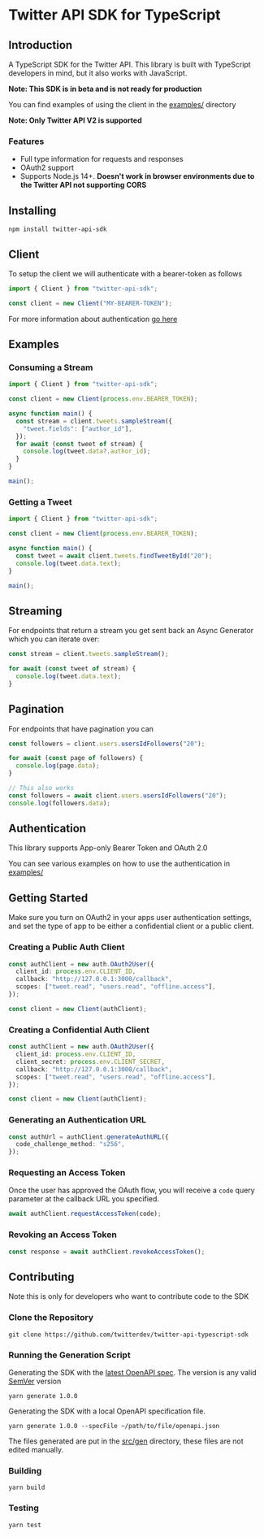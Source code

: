 # Twitter API SDK for TypeScript

## Introduction

A TypeScript SDK for the Twitter API. This library is built with TypeScript developers in mind, but it also works with JavaScript.

**Note: This SDK is in beta and is not ready for production**

You can find examples of using the client in the [examples/](examples/) directory

**Note: Only Twitter API V2 is supported**

### Features

- Full type information for requests and responses
- OAuth2 support
- Supports Node.js 14+. **Doesn't work in browser environments due to the Twitter API not supporting CORS**

## Installing

```
npm install twitter-api-sdk
```

## Client

To setup the client we will authenticate with a bearer-token as follows

```typescript
import { Client } from "twitter-api-sdk";

const client = new Client("MY-BEARER-TOKEN");
```

For more information about authentication [go here](#authentication)

## Examples

### Consuming a Stream

```typescript
import { Client } from "twitter-api-sdk";

const client = new Client(process.env.BEARER_TOKEN);

async function main() {
  const stream = client.tweets.sampleStream({
    "tweet.fields": ["author_id"],
  });
  for await (const tweet of stream) {
    console.log(tweet.data?.author_id);
  }
}

main();
```

### Getting a Tweet

```typescript
import { Client } from "twitter-api-sdk";

const client = new Client(process.env.BEARER_TOKEN);

async function main() {
  const tweet = await client.tweets.findTweetById("20");
  console.log(tweet.data.text);
}

main();
```

## Streaming

For endpoints that return a stream you get sent back an Async Generator which you can iterate over:

```typescript
const stream = client.tweets.sampleStream();

for await (const tweet of stream) {
  console.log(tweet.data.text);
}
```

## Pagination

For endpoints that have pagination you can

```typescript
const followers = client.users.usersIdFollowers("20");

for await (const page of followers) {
  console.log(page.data);
}

// This also works
const followers = await client.users.usersIdFollowers("20");
console.log(followers.data);
```

## Authentication

This library supports App-only Bearer Token and OAuth 2.0

You can see various examples on how to use the authentication in [examples/](examples/)

## Getting Started

Make sure you turn on OAuth2 in your apps user authentication settings, and set the type of app to be either a confidential client or a public client.

### Creating a Public Auth Client

```typescript
const authClient = new auth.OAuth2User({
  client_id: process.env.CLIENT_ID,
  callback: "http://127.0.0.1:3000/callback",
  scopes: ["tweet.read", "users.read", "offline.access"],
});

const client = new Client(authClient);
```

### Creating a Confidential Auth Client
```typescript
const authClient = new auth.OAuth2User({
  client_id: process.env.CLIENT_ID,
  client_secret: process.env.CLIENT_SECRET,
  callback: "http://127.0.0.1:3000/callback",
  scopes: ["tweet.read", "users.read", "offline.access"],
});

const client = new Client(authClient);
```


### Generating an Authentication URL

```typescript
const authUrl = authClient.generateAuthURL({
  code_challenge_method: "s256",
});
```

### Requesting an Access Token

Once the user has approved the OAuth flow, you will receive a `code` query parameter at the callback URL you specified.

```typescript
await authClient.requestAccessToken(code);
```

### Revoking an Access Token

```typescript
const response = await authClient.revokeAccessToken();
```

## Contributing

Note this is only for developers who want to contribute code to the SDK


### Clone the Repository

```
git clone https://github.com/twitterdev/twitter-api-typescript-sdk
```

### Running the Generation Script

Generating the SDK with the [latest OpenAPI spec](https://api.twitter.com/2/openapi.json). The version is any valid [SemVer](https://semver.org/) version

```
yarn generate 1.0.0
```

Generating the SDK with a local OpenAPI specification file.

```
yarn generate 1.0.0 --specFile ~/path/to/file/openapi.json
```

The files generated are put in the [src/gen](src/gen) directory, these files are not edited manually.

### Building

```
yarn build
```

### Testing

```
yarn test
```

